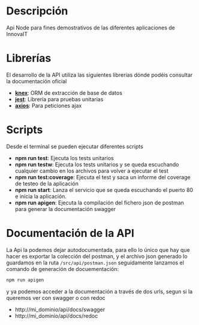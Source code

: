 # Descripción

Api Node para fines demostrativos de las diferentes aplicaciones de InnovaIT

# Librerías
El desarrollo de la API utiliza las siguientes librerías dónde podéis consultar la documentación oficial

- **[knex](http://knexjs.org/)**: ORM de extracción de base de datos
- **[jest](https://jestjs.io/es-ES/)**: Librería para pruebas unitarias
- **[axios](https://axios-http.com/docs/intro)**: Para peticiones ajax

# Scripts
Desde el terminal se pueden ejecutar diferentes scripts
 
- **npm run test**: Ejecuta los tests unitarios
- **npm run testw**: Ejecuta los tests unitarios y se queda escuchando cualquier cambio en los archivos para volver a ejecutar el test
- **npm run test:coverage**: Ejecuta el test y saca un informe del coverage de testeo de la aplicación
- **npm run start**: Lanza el servicio que se queda escuchando el puerto 80 e inicia la aplicación.
- **npm run apigen**: Ejecuta la compilación del fichero json de postman para generar la documentación swagger

# Documentación de la API
La Api la podemos dejar autodocumentada, para ello lo único que hay que hacer es exportar la colección del postman, y el archivo json 
generado lo guardamos en la ruta `/src/api/postman.json` seguidamente lanzamos el comando de generación de docuementación:
```bash 
npm run apigen
```
y ya podemos acceder a la documentación a través de dos urls, segun si la queremos ver con swagger o con redoc

- http://mi_dominio/api/docs/swagger
- http://mi_dominio/api/docs/redoc
